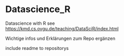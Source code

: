 # Datascience_R

Datascience with R see https://kmd.cs.ovgu.de/teaching/DataSciR/index.html


Wichtige infos und Erklärungen zum Repo ergänzen

include readme to repositorys